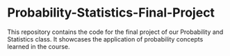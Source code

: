 # Probability-Statistics-Final-Project
This repository contains the code for the final project of our Probability and Statistics class. It showcases the application of probability concepts learned in the course.

